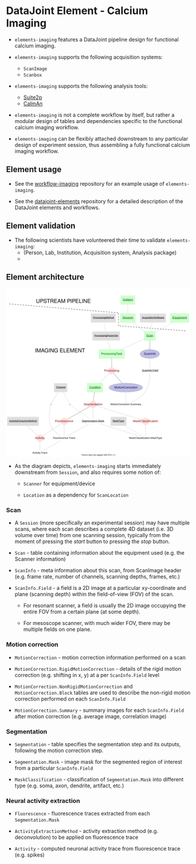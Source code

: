 # DataJoint Element - Calcium Imaging

+ `elements-imaging` features a DataJoint pipeline design for functional calcium imaging.

+ `elements-imaging` supports the following acquisition systems:
     + `ScanImage`
     + `Scanbox`

+ `elements-imaging` supports the following analysis tools:
     + [Suite2p](https://github.com/MouseLand/suite2p)
     + [CaImAn](https://github.com/flatironinstitute/CaImAn)

+ `elements-imaging` is not a complete workflow by itself, but rather a modular design of tables and dependencies specific to the functional calcium imaging workflow. 

+ `elements-imaging` can be flexibly attached downstream to any particular design of experiment session, thus assembling a fully functional calcium imaging workflow.

## Element usage

+ See the [workflow-imaging](https://github.com/datajoint/workflow-imaging) repository for an example usage of `elements-imaging`.

+ See the [datajoint-elements](https://github.com/datajoint/datajoint-elements) repository for a detailed description of the DataJoint elements and workflows.

## Element validation

+ The following scientists have volunteered their time to validate `elements-imaging`:
     + (Person, Lab, Institution, Acquisition system, Analysis package)
     + 

## Element architecture

![elements imaging diagram](images/attached_imaging_element.svg)

+ As the diagram depicts, `elements-imaging` starts immediately downstream from `Session`, and also requires some notion of:

     + `Scanner` for equipment/device

     + `Location` as a dependency for `ScanLocation`

### Scan

+ A `Session` (more specifically an experimental session) may have multiple scans, where each scan describes a complete 4D dataset (i.e. 3D volume over time) from one scanning session, typically from the moment of pressing the *start* button to pressing the *stop* button.

+ `Scan` - table containing information about the equipment used (e.g. the Scanner information)

+ `ScanInfo` - meta information about this scan, from ScanImage header (e.g. frame rate, number of channels, scanning depths, frames, etc.)

+ `ScanInfo.Field` - a field is a 2D image at a particular xy-coordinate and plane (scanning depth) within the field-of-view (FOV) of the scan.

     + For resonant scanner, a field is usually the 2D image occupying the entire FOV from a certain plane (at some depth).

     + For mesoscope scanner, with much wider FOV, there may be multiple fields on one plane. 

### Motion correction

+ `MotionCorrection` - motion correction information performed on a scan

+ `MotionCorrection.RigidMotionCorrection` - details of the rigid motion correction (e.g. shifting in x, y) at a per `ScanInfo.Field` level

+ `MotionCorrection.NonRigidMotionCorrection` and `MotionCorrection.Block` tables are used to describe the non-rigid motion correction performed on each `ScanInfo.Field`

+ `MotionCorrection.Summary` - summary images for each `ScanInfo.Field` after motion correction (e.g. average image, correlation image)
    
### Segmentation

+ `Segmentation` - table specifies the segmentation step and its outputs, following the motion correction step.
 
+ `Segmentation.Mask` - image mask for the segmented region of interest from a particular `ScanInfo.Field`

+ `MaskClassification` - classification of `Segmentation.Mask` into different type (e.g. soma, axon, dendrite, artifact, etc.)

### Neural activity extraction

+ `Fluorescence` - fluorescence traces extracted from each `Segmentation.Mask`

+ `ActivityExtractionMethod` - activity extraction method (e.g. deconvolution) to be applied on fluorescence trace

+ `Activity` - computed neuronal activity trace from fluorescence trace (e.g. spikes)
